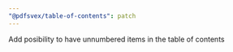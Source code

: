 ```yaml
---
"@pdfsvex/table-of-contents": patch
---
```


Add posibility to have unnumbered items in the table of contents
